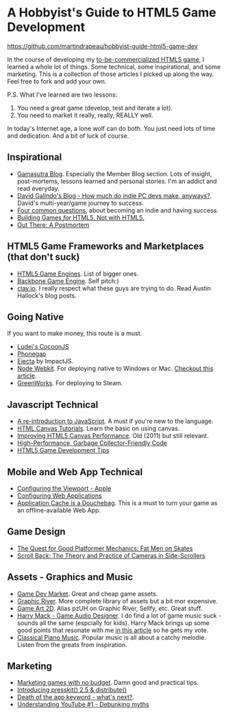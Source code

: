 # A Hobbyist's Guide to HTML5 Game Development
https://github.com/martindrapeau/hobbyist-guide-html5-game-dev

In the course of developing my [to-be-commercialized HTML5 game](http://www.ludosquest.com/), I learned a whole lot of things. Some technical, some inspirational, and some marketing. This is a collection of those articles I picked up along the way. Feel free to fork and add your own.

P.S. What I've learned are two lessons:

1. You need a great game (develop, test and iterate a lot).
2. You need to market it really, really, REALLY well.

In today's Internet age, a lone wolf can do both. You just need lots of time and dedication. And a bit of luck of course.

## Inspirational
- [Gamasutra Blog](http://www.gamasutra.com/blogs). Especially the Member Blog section. Lots of insight, post-mortems, lessons learned and personal stories. I'm an addict and read everyday.
- [David Galindo's Blog - How much do indie PC devs make, anyways?](http://www.gamasutra.com/blogs/DavidGalindo/20140109/208337/How_much_do_indie_PC_devs_make_anyways_Part_V.php). David's multi-year/game journey to success.
- [Four common questions](http://www.gamasutra.com/blogs/RamiIsmail/20140507/217160/Four_common_questions.php), about becoming an indie and having success.
- [Building Games *for* HTML5. Not with HTML5.](http://clay.io/blog/building-games-for-html5-not-with-html5/)
- [Out There: A Postmortem](http://www.gamasutra.com/blogs/MichaelPeiffert/20150402/240302/Out_There_A_Postmortem.php)

## HTML5 Game Frameworks and Marketplaces (that don't suck)
- [HTML5 Game Engines](https://html5gameengine.com/). List of bigger ones.
- [Backbone Game Engine](http://martindrapeau.github.io/backbone-game-engine/). Self pitch:)
- [clay.io](http://clay.io/). I really respect what these guys are trying to do. Read Austin Hallock's blog posts.

## Going Native
If you want to make money, this route is a must.
- [Ludei's CocoonJS](https://www.ludei.com/cocoonjs/)
- [Phonegap](http://phonegap.com/)
- [Ejecta](http://impactjs.com/ejecta) by ImpactJS.
- [Node Webkit](http://nwjs.io/). For deploying native to Windows or Mac. [Checkout this article](http://html5hub.com/deploying-hybrid-html5-games-on-the-desktop-using-node-webkit/).
- [GreenWorks](https://github.com/greenheartgames/greenworks). For deploying to Steam.

## Javascript Technical
- [A re-introduction to JavaScript](https://developer.mozilla.org/en-US/docs/Web/JavaScript/A_re-introduction_to_JavaScript). A must if you're new to the language.
- [HTML Canvas Tutorials](http://www.html5canvastutorials.com/). Learn the basic on using canvas.
- [Improving HTML5 Canvas Performance](http://www.html5rocks.com/en/tutorials/canvas/performance/). Old (2011) but still relevant.
- [High-Performance, Garbage Collector-Friendly Code](http://buildnewgames.com/garbage-collector-friendly-code/)
- [HTML5 Game Development Tips](http://clay.io/blog/html5-game-development-tips-part-1/)

## Mobile and Web App Technical
- [Configuring the Viewport - Apple](https://developer.apple.com/library/mac/documentation/AppleApplications/Reference/SafariWebContent/UsingtheViewport/UsingtheViewport.html)
- [Configuring Web Applications](https://developer.apple.com/library/ios/documentation/AppleApplications/Reference/SafariWebContent/ConfiguringWebApplications/ConfiguringWebApplications.html)
- [Application Cache is a Douchebag](http://alistapart.com/article/application-cache-is-a-douchebag). This is a must to turn your game as an offline-available Web App.

## Game Design
- [The Quest for Good Platformer Mechanics: Fat Men on Skates](http://www.gamasutra.com/blogs/BrendanVance/20130520/192627/The_Quest_for_Good_Platformer_Mechanics_Fat_Men_on_Ice_Skates.php)
- [Scroll Back: The Theory and Practice of Cameras in Side-Scrollers](https://docs.google.com/document/d/1iNSQIyNpVGHeak6isbP6AHdHD50gs8MNXF1GCf08efg/pub)

## Assets - Graphics and Music
- [Game Dev Market](https://www.gamedevmarket.net/). Great and cheap game assets.
- [Graphic River](http://graphicriver.net/category/game-assets). More complete library of assets but a bit mor expensive.
- [Game Art 2D](http://www.gameart2d.com/). Alias pzUH on Graphic River, Sellfy, etc. Great stuff.
- [Harry Mack - Game Audio Designer](http://www.harrymack.com/listen.html). I do find a lot of game music suck - sounds all the same (espcially for kids). Harry Mack brings up some good points that resonate with me [in this article](http://www.gamasutra.com/blogs/HarryMack/20150424/241874/GettingMaking_Game_Music_that_Fits__Comparative_Music_Series__Kids_vs_Kids.php) so he gets my vote.
- [Classical Piano Music](http://www.piano-midi.de/). Popular music is all about a catchy melodie. Listen from the greats from inspiration.

## Marketing
- [Marketing games with no budget](http://www.gamasutra.com/blogs/AlbertPalka/20150428/242083/Marketing_games_with_no_budget.php). Damn good and practical tips.
- [Introducing presskit() 2.5 & distribute()](http://www.gamasutra.com/blogs/RamiIsmail/20141222/233094/Introducing_presskit_25__distribute.php)
- [Death of the app keyword - what's next?](http://www.gamasutra.com/blogs/JonathanRaveh/20150506/242840/Death_of_the_app_keyword__whats_next.php).
- [Understanding YouTube #1 - Debunking myths](http://www.gamasutra.com/blogs/AlbertPalka/20150406/240508/Understanding_YouTube_1__Debunking_myths.php?utm_source=gamasutra&utm_medium=referal&utm_campaign=gamasutra2art)
